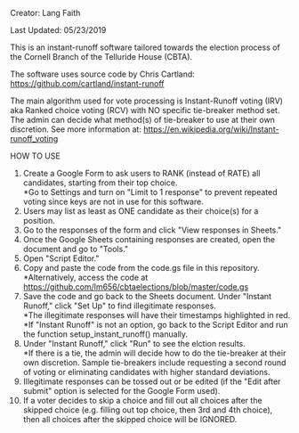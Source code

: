 Creator: Lang Faith

Last Updated: 05/23/2019

This is an instant-runoff software tailored towards the election process of the Cornell Branch of the Telluride House (CBTA).

The software uses source code by Chris Cartland:
https://github.com/cartland/instant-runoff

The main algorithm used for vote processing is Instant-Runoff voting (IRV) aka Ranked choice voting (RCV) with NO specific tie-breaker method set. The admin can decide what method(s) of tie-breaker to use at their own discretion. See more information at:
https://en.wikipedia.org/wiki/Instant-runoff_voting

HOW TO USE
1) Create a Google Form to ask users to RANK (instead of RATE) all candidates, starting from their top choice. <br />
    *Go to Settings and turn on "Limit to 1 response" to prevent repeated voting since keys are not in use for this software.
2) Users may list as least as ONE candidate as their choice(s) for a position.
3) Go to the responses of the form and click "View responses in Sheets."
4) Once the Google Sheets containing responses are created, open the document and go to "Tools."
5) Open "Script Editor."
6) Copy and paste the code from the code.gs file in this repository. <br />
    *Alternatively, access the code at https://github.com/lm656/cbtaelections/blob/master/code.gs 
7) Save the code and go back to the Sheets document. Under "Instant Runoff," click "Set Up" to find illegitimate responses. <br />
    *The illegitimate responses will have their timestamps highlighted in red. <br />
    *If "Instant Runoff" is not an option, go back to the Script Editor and run the function setup_instant_runoff() manually.
8) Under "Instant Runoff," click "Run" to see the elction results. <br />
    *If there is a tie, the admin will decide how to do the tie-breaker at their own discretion. Sample tie-breakers include requesting a second round of voting or eliminating candidates with higher standard deviations.
9) Illegitimate responses can be tossed out or be edited (if the "Edit after submit" option is selected for the Google Form used).
10) If a voter decides to skip a choice and fill out all choices after the skipped choice (e.g. filling out top choice, then 3rd and 4th choice), then all choices after the skipped choice will be IGNORED. 
